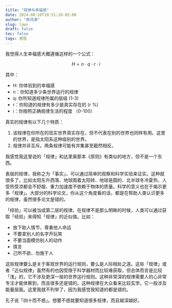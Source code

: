 ```yaml
---
title: "规律与幸福感"
date: 2024-08-20T10:51:28-05:00
author: "郝鸿涛"
slug: laws
draft: false
toc: false
tags: 感悟
---
```

我觉得人生幸福感大概遵循这样的一个公式：

$$H = n \cdot q \cdot r \cdot i$$

其中：

- H: 你体验到的幸福感
- n：你知道多少条世界运行的规律
- q: 你所知道规律所属的层级 (1-3)
- r：你知道的规律有多少是真实存在的 (r %)
- i：你按照正确规律生活的程度 （0-100）

真实的规律有以下几个特质：
1. 该规律在你所在的现实世界真实存在，但不代表在别的世界也同样有用。这里的世界，是指太阳系这种级别的世界。
2. 规律并非互斥。两条规律可能有并集甚至截然相反。

我感觉我这里说的「规律」和达里奥那本《原则》有类似的地方，但不是一个东西。

表层的规律，我称之为「事实」，可以通过简单的观察和科学实验来证实。这种就很多了，比如太阳东升西落、地球围着太阳转、地球是圆的、北半球冬冷夏热、人受热受凉都会不舒服、重力加速度不依赖于物体的质量。科学的意义也在于揭示更多「规律」。大部分的科学论文，你从这个角度看的话，都是在帮助人类认识更多的规律，虽然很多论文是错的。

「经验」可以被当成第二层的规律。在规律不是那么明晰的时候，人类可以通过获取「经验」来得知「规律」的近似值。比如：

- 放下助人情节，尊重他人命运
- 不要拿别人的名字开玩笑
- 不要当面模仿别人的动作
- 慎言
- 己所不欲、勿施于人

这些规律要么是关于客观世界的运行规则，要么是人际相处之道。这些「规律」或者「近似规律」虽然有的也因受限于科学器材而比较难获取，但总体而言是比较「浅」的，它不涉及更深一层的世界运行规则。这种非常深的规律需要人的心非常专注才能体察到，而且很多还是错的。这种规律在大众看来比较玄学。它一般涉及能量层面。这里我就不列举了，因为我感觉我知道的都是错的。

孔子说「四十而不惑」。想要不惑就要知道很多规律，而且越深越好。